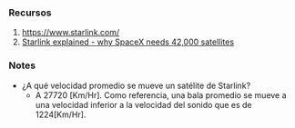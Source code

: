 ### Recursos
1. https://www.starlink.com/
2. [Starlink explained - why SpaceX needs 42,000 satellites](https://www.youtube.com/watch?v=tuFS0zOwyBg)
### Notes
- ¿A qué velocidad promedio se mueve un satélite de Starlink?
  - A 27720 [Km/Hr]. Como referencia, una bala promedio se mueve a una velocidad inferior a la velocidad del sonido que es de 1224[Km/Hr].

